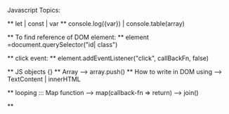 Javascript Topics:

** let | const | var
** console.log({var}) | console.table(array)

** To find reference of DOM element:
** element =document.querySelector("id| class")

** click event:
** element.addEventListener("click", callBackFn, false)

** JS objects {}
** Array --> array.push()
** How to write in DOM using --> TextContent | innerHTML

** looping ::: Map function --> map(callback-fn => return) --> join()

**
